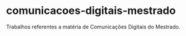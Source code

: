 # comunicacoes-digitais-mestrado
Trabalhos referentes a matéria de Comunicações Digitais do Mestrado.

